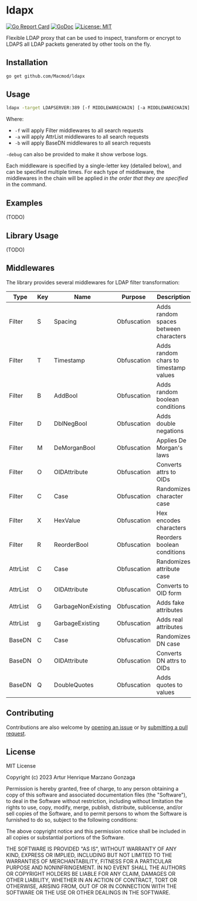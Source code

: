 # ldapx

[![Go Report Card](https://goreportcard.com/badge/github.com/Macmod/ldapx)](https://goreportcard.com/report/github.com/Macmod/ldapx)
[![GoDoc](https://godoc.org/github.com/Macmod/ldapx?status.svg)](https://godoc.org/github.com/Macmod/ldapx)
[![License: MIT](https://img.shields.io/badge/License-MIT-yellow.svg)](https://opensource.org/licenses/MIT)

Flexible LDAP proxy that can be used to inspect, transform or encrypt to LDAPS all LDAP packets generated by other tools on the fly.

## Installation

```bash
go get github.com/Macmod/ldapx
```

## Usage

```bash
ldapx -target LDAPSERVER:389 [-f MIDDLEWARECHAIN] [-a MIDDLEWARECHAIN] [-b MIDDLEWARECHAIN] [-listen LOCALADDR:PORT]
```

Where:
* `-f` will apply Filter middlewares to all search requests
* `-a` will apply AttrList middlewares to all search requests
* `-b` will apply BaseDN middlewares to all search requests

`-debug` can also be provided to make it show verbose logs.

Each middleware is specified by a single-letter key (detailed below), and can be specified multiple times.
For each type of middleware, the middlewares in the chain will be applied *in the order that they are specified* in the command.

## Examples
(TODO)

## Library Usage 
(TODO)

## Middlewares
The library provides several middlewares for LDAP filter transformation:

| Type | Key | Name | Purpose | Description | Input | Output | Details |
|------|-----|------|---------|-------------|--------|--------|---------|
| Filter | S | Spacing | Obfuscation | Adds random spaces between characters | `(cn=john)` | `( c n = j o h n )` | Max spaces configurable |
| Filter | T | Timestamp | Obfuscation | Adds random chars to timestamp values | `(time=20230812Z)` | `(time=20230812abcZ)` | Prepend/append configurable |
| Filter | B | AddBool | Obfuscation | Adds random boolean conditions | `(cn=john)` | `(&(cn=john)(|(a=1)(a=2)))` | Max depth configurable |
| Filter | D | DblNegBool | Obfuscation | Adds double negations | `(cn=john)` | `(!(!(cn=john)))` | Max depth configurable |
| Filter | M | DeMorganBool | Obfuscation | Applies De Morgan's laws | `(!(|(a=1)(b=2)))` | `(&(!(a=1))(!(b=2)))` | Probability based |
| Filter | O | OIDAttribute | Obfuscation | Converts attrs to OIDs | `(cn=john)` | `(2.5.4.3=john)` | Uses standard LDAP OIDs |
| Filter | C | Case | Obfuscation | Randomizes character case | `(cn=John)` | `(cN=jOhN)` | Probability based |
| Filter | X | HexValue | Obfuscation | Hex encodes characters | `(cn=john)` | `(cn=\6a\6f\68\6e)` | Probability based |
| Filter | R | ReorderBool | Obfuscation | Reorders boolean conditions | `(&(a=1)(b=2))` | `(&(b=2)(a=1))` | Random reordering |
| AttrList | C | Case | Obfuscation | Randomizes attribute case | `cn,sn` | `cN,Sn` | Probability based |
| AttrList | O | OIDAttribute | Obfuscation | Converts to OID form | `cn,sn` | `2.5.4.3,2.5.4.4` | Uses standard LDAP OIDs |
| AttrList | G | GarbageNonExisting | Obfuscation | Adds fake attributes | `cn,sn` | `cn,sn,x-123` | Configurable count |
| AttrList | g | GarbageExisting | Obfuscation | Adds real attributes | `cn` | `cn,sn,mail` | Adds from standard attrs |
| BaseDN | C | Case | Obfuscation | Randomizes DN case | `CN=lol,DC=draco,DC=local` | `cN=lOl,dC=dRaCo,Dc=loCaL` | Probability based |
| BaseDN | O | OIDAttribute | Obfuscation | Converts DN attrs to OIDs | `cn=Admin` | `2.5.4.3=Admin` | Uses standard LDAP OIDs |
| BaseDN | Q | DoubleQuotes | Obfuscation | Adds quotes to values | `cn=Admin` | `cn="Admin"` | Quotes DN values |

## Contributing

Contributions are also welcome by [opening an issue](https://github.com/Macmod/ldapx/issues/new) or by [submitting a pull request](https://github.com/Macmod/ldapx/pulls).

## License
MIT License

Copyright (c) 2023 Artur Henrique Marzano Gonzaga

Permission is hereby granted, free of charge, to any person obtaining a copy of this software and associated documentation files (the "Software"), to deal in the Software without restriction, including without limitation the rights to use, copy, modify, merge, publish, distribute, sublicense, and/or sell copies of the Software, and to permit persons to whom the Software is furnished to do so, subject to the following conditions:

The above copyright notice and this permission notice shall be included in all copies or substantial portions of the Software.

THE SOFTWARE IS PROVIDED "AS IS", WITHOUT WARRANTY OF ANY KIND, EXPRESS OR IMPLIED, INCLUDING BUT NOT LIMITED TO THE WARRANTIES OF MERCHANTABILITY, FITNESS FOR A PARTICULAR PURPOSE AND NONINFRINGEMENT. IN NO EVENT SHALL THE AUTHORS OR COPYRIGHT HOLDERS BE LIABLE FOR ANY CLAIM, DAMAGES OR OTHER LIABILITY, WHETHER IN AN ACTION OF CONTRACT, TORT OR OTHERWISE, ARISING FROM, OUT OF OR IN CONNECTION WITH THE SOFTWARE OR THE USE OR OTHER DEALINGS IN THE SOFTWARE.